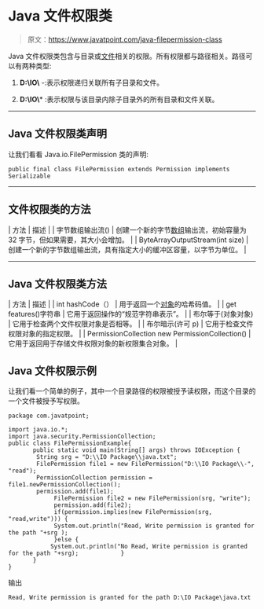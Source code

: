 # Java 文件权限类

> 原文：<https://www.javatpoint.com/java-filepermission-class>

Java 文件权限类包含与目录或[文件](java-file-class)相关的权限。所有权限都与路径相关。路径可以有两种类型:

1) **D:\\IO\\** -:表示权限递归关联所有子目录和文件。

2) **D:\\IO\\*** :表示权限与该目录内除子目录外的所有目录和文件关联。

* * *

## Java 文件权限类声明

让我们看看 Java.io.FilePermission 类的声明:

```
public final class FilePermission extends Permission implements Serializable

```

* * *

## 文件权限类的方法

| 方法 | 描述 |
| 字节数组输出流() | 创建一个新的字节[数组](array-in-java)输出流，初始容量为 32 字节，但如果需要，其大小会增加。 |
| ByteArrayOutputStream(int size) | 创建一个新的字节数组输出流，具有指定大小的缓冲区容量，以字节为单位。 |

* * *

## Java 文件权限类方法

| 方法 | 描述 |
| int hashCode（） | 用于返回一个[对象](object-and-class-in-java)的哈希码值。 |
| get features()字符串 | 它用于返回操作的“规范字符串表示”。 |
| 布尔等于(对象对象) | 它用于检查两个文件权限对象是否相等。 |
| 布尔暗示(许可 p) | 它用于检查文件权限对象的指定权限。 |
| PermissionCollection new PermissionCollection() | 它用于返回用于存储文件权限对象的新权限集合对象。 |

## Java 文件权限示例

让我们看一个简单的例子，其中一个目录路径的权限被授予读权限，而这个目录的一个文件被授予写权限。

```
package com.javatpoint;

import java.io.*;
import java.security.PermissionCollection;
public class FilePermissionExample{
	   public static void main(String[] args) throws IOException {
	    String srg = "D:\\IO Package\\java.txt";
	    FilePermission file1 = new FilePermission("D:\\IO Package\\-", "read");
	    PermissionCollection permission = file1.newPermissionCollection();
	    permission.add(file1);
	         FilePermission file2 = new FilePermission(srg, "write");
	         permission.add(file2);
		     if(permission.implies(new FilePermission(srg, "read,write"))) {
	         System.out.println("Read, Write permission is granted for the path "+srg );
  	         }else {
  	        System.out.println("No Read, Write permission is granted for the path "+srg);  	         }
	   } 
}

```

输出

```
Read, Write permission is granted for the path D:\IO Package\java.txt

```